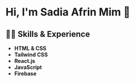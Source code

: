 # Hi, I'm Sadia Afrin Mim 👋
## 👨‍💻 Skills & Experience

- **HTML & CSS**  
- **Tailwind CSS**  
- **React.js**  
- **JavaScript**  
- **Firebase**  

